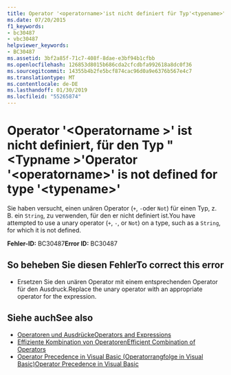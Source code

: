 ```yaml
---
title: Operator '<operatorname>'ist nicht definiert für Typ'<typename>"
ms.date: 07/20/2015
f1_keywords:
- bc30487
- vbc30487
helpviewer_keywords:
- BC30487
ms.assetid: 3bf2a85f-71c7-408f-8dae-e3bf94b1cfbb
ms.openlocfilehash: 126853d8015b686cda2cfcdbfa992618a8dc0f36
ms.sourcegitcommit: 14355b4b2fe5bcf874cac96d0a9e6376b567e4c7
ms.translationtype: MT
ms.contentlocale: de-DE
ms.lasthandoff: 01/30/2019
ms.locfileid: "55265874"
---
```

# <a name="operator-operatorname-is-not-defined-for-type-typename"></a><span data-ttu-id="c9d6a-102">Operator '\<Operatorname >' ist nicht definiert, für den Typ "\<Typname >'</span><span class="sxs-lookup"><span data-stu-id="c9d6a-102">Operator '\<operatorname>' is not defined for type '\<typename>'</span></span>
<span data-ttu-id="c9d6a-103">Sie haben versucht, einen unären Operator (`+`, `-`oder `Not`) für einen Typ, z. B. ein `String`, zu verwenden, für den er nicht definiert ist.</span><span class="sxs-lookup"><span data-stu-id="c9d6a-103">You have attempted to use a unary operator (`+`, `-`, or `Not`) on a type, such as a `String`, for which it is not defined.</span></span>  
  
 <span data-ttu-id="c9d6a-104">**Fehler-ID:** BC30487</span><span class="sxs-lookup"><span data-stu-id="c9d6a-104">**Error ID:** BC30487</span></span>  
  
## <a name="to-correct-this-error"></a><span data-ttu-id="c9d6a-105">So beheben Sie diesen Fehler</span><span class="sxs-lookup"><span data-stu-id="c9d6a-105">To correct this error</span></span>  
  
-   <span data-ttu-id="c9d6a-106">Ersetzen Sie den unären Operator mit einem entsprechenden Operator für den Ausdruck.</span><span class="sxs-lookup"><span data-stu-id="c9d6a-106">Replace the unary operator with an appropriate operator for the expression.</span></span>  
  
## <a name="see-also"></a><span data-ttu-id="c9d6a-107">Siehe auch</span><span class="sxs-lookup"><span data-stu-id="c9d6a-107">See also</span></span>
- [<span data-ttu-id="c9d6a-108">Operatoren und Ausdrücke</span><span class="sxs-lookup"><span data-stu-id="c9d6a-108">Operators and Expressions</span></span>](../../visual-basic/programming-guide/language-features/operators-and-expressions/index.md)
- [<span data-ttu-id="c9d6a-109">Effiziente Kombination von Operatoren</span><span class="sxs-lookup"><span data-stu-id="c9d6a-109">Efficient Combination of Operators</span></span>](../../visual-basic/programming-guide/language-features/operators-and-expressions/efficient-combination-of-operators.md)
- [<span data-ttu-id="c9d6a-110">Operator Precedence in Visual Basic (Operatorrangfolge in Visual Basic)</span><span class="sxs-lookup"><span data-stu-id="c9d6a-110">Operator Precedence in Visual Basic</span></span>](../../visual-basic/language-reference/operators/operator-precedence.md)
